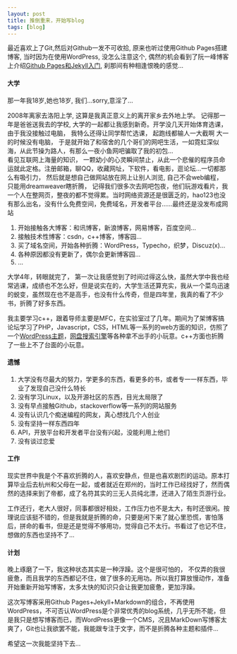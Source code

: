 ```yaml
---
layout: post
title: 推倒重来，开始写blog
tags: [blog]
---
```


最近喜欢上了Git,然后对Github一发不可收拾, 原来也听过使用Github Pages搭建博客, 当时因为在使用WordPress, 没怎么注意这个, 偶然的机会看到了阮一峰博客上介绍[Github Pages和Jekyll入门][1], 刹那间有种相逢恨晚的感觉...

#### 大学

那一年我18岁,她也18岁, 我们...sorry,意淫了...

2008年离家去洛阳上学, 这算是我真正意义上的离开家乡去外地上学。 记得那一年是爸爸送我去的学校, 大学的一起都让我感到新奇。开学没几天开始体育选课， 由于我没接触过电脑， 我特么还得让同学帮忙选课， 起跑线都输人一大截啊  <!--more-->
大一的时候没有电脑， 于是就开始了和宿舍的几个哥们的网吧生活，一如霓虹深似海，从此节操为路人，有那么一夜小鱼网吧骗取了我的初包...  
看见互联网上海量的知识， 一颗幼小的心灵瞬间禁止，从此一个悲催的程序员命运就此定格。注册邮箱，聊QQ，收藏网址，下软件，看电影，逛论坛...一切都那么有吸引力， 然后就是想自己做网站放在网上让别人浏览, 自己不会web编程， 只能用dreamweaver瞎折腾， 记得我们很多次去网吧包夜，他们玩游戏看片，我一个人在整网页，整夜的都不觉得累。当时网络资源还是很匮乏的，hao123也没有那么出名，没有什么免费空间，免费域名，开发者平台......最终还是没发布成网站

1. 开始接触各大博客：和讯博客，新浪博客，网易博客，百度空间...  
2. 接触技术性博客：csdn，c++博客，博客园...  
3. 买了域名空间，开始各种折腾：WordPress，Typecho，织梦，Discuz(x)...  
4. 各种原因都没有更新了，偶尔会更新博客园...  
5. ...

大学4年，转眼就完了， 第一次让我感觉到了时间过得这么快，虽然大学中我也经常逃课，成绩也不怎么好，但是说实在的，大学生活还算充实，我从一个菜鸟迅速的蜕变，虽然现在也不是高手，也没有什么传奇，但是四年里，我真的看了不少书，折腾了好多东西。

我主要学习c++，跟着导师主要是MFC，在实验室过了几年。期间为了架博客搞论坛学习了PHP，Javascript，CSS，HTML等一系列的web方面的知识，仿照了一个[WordPress主题][2]，[网盘搜索引擎][3]等各种拿不出手的小玩意。c++方面也折腾了一些上不了台面的小玩意。

#### 遗憾

1. 大学没有尽最大的努力，学更多的东西，看更多的书，或者专一一样东西，毕业了发现自己没什么特长
2. 没有学习Linux，以及开源社区的东西，目光太局限了
3. 没有早点接触Github，stackoverflow等一系列的网站服务
4. 没有认识几个痴迷编程的网友，真心想找几个人创业
5. 没有坚持一样东西四年
6. API，开放平台和开发者平台没有兴起，没能利用上他们
7. 没有谈过恋爱

#### 工作

现实世界中我是个不喜欢折腾的人，喜欢安静点，但是也喜欢剧烈的运动。原本打算毕业后去杭州和父母在一起，或者就近在郑州的，当时工作已经找好了，然而偶然的选择来到了帝都，成了名符其实的三无人员纯北漂，还进入了陌生页游行业。

工作还行，老大人很好，同事都很好相处，工作压力也不是太大，有时还很闲。按理说应该挺不错的，但是我就是折腾的命，只要是闲下来了就心里恐慌，害怕落后，拼命的看书，但是还是觉得不够用功，觉得自己不太行。书看过了也记不住，想做的东西也坚持不了...

#### 计划

晚上琢磨了一下，我这种状态其实是一种浮躁。这个是很可怕的， 不仅弄的我很疲惫，而且我学的东西都记不住，做了很多的无用功。所以我打算放慢动作，准备开始重新开始写博客，太多太快的知识只会让我更加疲惫，更加浮躁。

这次写博客采用Github Pages+Jekyll+Markdown的组合，不再使用WordPress，不可否认WordPress是个非常优秀的blog系统，几乎无所不能，但是我只是想写博客而已，而WordPress更像一个CMS，况且MarkDown写博客太爽了，Git也让我欲罢不能，我能跟专注于文字，而不是折腾各种主题和插件...

希望这一次我能坚持下去...


[1]: http://www.ruanyifeng.com/blog/2012/08/blogging_with_jekyll.html
[2]: https://github.com/likebeta/ipc
[3]: https://github.com/likebeta/cse
